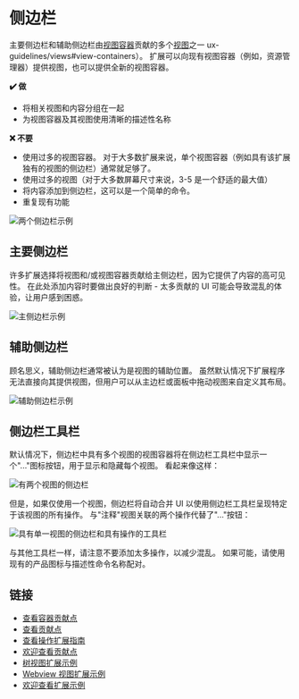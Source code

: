 # 侧边栏

主要侧边栏和辅助侧边栏由[视图容器](https://code.visualstudio.com/api/)贡献的多个[视图](https://code.visualstudio.com/api/ux-guidelines/views)之一 ux-guidelines/views#view-containers）。 扩展可以向现有视图容器（例如，资源管理器）提供视图，也可以提供全新的视图容器。

**✔️ 做**

-   将相关视图和内容分组在一起
-   为视图容器及其视图使用清晰的描述性名称

**❌ 不要**

-   使用过多的视图容器。 对于大多数扩展来说，单个视图容器（例如具有该扩展独有的视图的侧边栏）通常就足够了。
-   使用过多的视图（对于大多数屏幕尺寸来说，3-5 是一个舒适的最大值）
-   将内容添加到侧边栏，这可以是一个简单的命令。
-   重复现有功能

![两个侧边栏示例](https://static.yicode.tech/images/vscode-docs/examples/sidebars.png)

## 主要侧边栏

许多扩展选择将视图和/或视图容器贡献给主侧边栏，因为它提供了内容的高可见性。 在此处添加内容时要做出良好的判断 - 太多贡献的 UI 可能会导致混乱的体验，让用户感到困惑。

![主侧边栏示例](https://static.yicode.tech/images/vscode-docs/examples/primary-sidebar.png)

## 辅助侧边栏

顾名思义，辅助侧边栏通常被认为是视图的辅助位置。 虽然默认情况下扩展程序无法直接向其提供视图，但用户可以从主边栏或面板中拖动视图来自定义其布局。

![辅助侧边栏示例](https://static.yicode.tech/images/vscode-docs/examples/secondary-sidebar.png)

## 侧边栏工具栏

默认情况下，侧边栏中具有多个视图的视图容器将在侧边栏工具栏中显示一个"..."图标按钮，用于显示和隐藏每个视图。 看起来像这样：

![有两个视图的侧边栏](https://static.yicode.tech/images/vscode-docs/examples/sidebar-toolbar-default.png)

但是，如果仅使用一个视图，侧边栏将自动合并 UI 以使用侧边栏工具栏呈现特定于该视图的所有操作。 与"注释"视图关联的两个操作代替了"..."按钮：

![具有单一视图的侧边栏和具有操作的工具栏](https://static.yicode.tech/images/vscode-docs/examples/sidebar-toolbar-actions.png)

与其他工具栏一样，请注意不要添加太多操作，以减少混乱。 如果可能，请使用现有的产品图标与描述性命令名称配对。

## 链接

-   [查看容器贡献点](https://code.visualstudio.com/api/references/contribution-points#contributes.viewsContainers)
-   [查看贡献点](https://code.visualstudio.com/api/references/contribution-points#contributes.views)
-   [查看操作扩展指南](https://code.visualstudio.com/api/extension-guides/tree-view#view-actions)
-   [欢迎查看贡献点](https://code.visualstudio.com/api/references/contribution-points#contributes.viewsWelcome)
-   [树视图扩展示例](https://github.com/microsoft/vscode-extension-samples/tree/main/tree-view-sample)
-   [Webview 视图扩展示例](https://github.com/microsoft/vscode-extension-samples/tree/main/webview-view-sample)
-   [欢迎查看扩展示例](https://github.com/microsoft/vscode-extension-samples/tree/main/welcome-view-content-sample)

